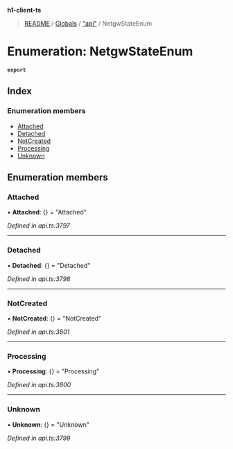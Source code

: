 **h1-client-ts**

> [README](../README.md) / [Globals](../globals.md) / ["api"](../modules/_api_.md) / NetgwStateEnum

# Enumeration: NetgwStateEnum

**`export`** 

## Index

### Enumeration members

* [Attached](_api_.netgwstateenum.md#attached)
* [Detached](_api_.netgwstateenum.md#detached)
* [NotCreated](_api_.netgwstateenum.md#notcreated)
* [Processing](_api_.netgwstateenum.md#processing)
* [Unknown](_api_.netgwstateenum.md#unknown)

## Enumeration members

### Attached

•  **Attached**: {} = "Attached"

*Defined in api.ts:3797*

___

### Detached

•  **Detached**: {} = "Detached"

*Defined in api.ts:3798*

___

### NotCreated

•  **NotCreated**: {} = "NotCreated"

*Defined in api.ts:3801*

___

### Processing

•  **Processing**: {} = "Processing"

*Defined in api.ts:3800*

___

### Unknown

•  **Unknown**: {} = "Unknown"

*Defined in api.ts:3799*
